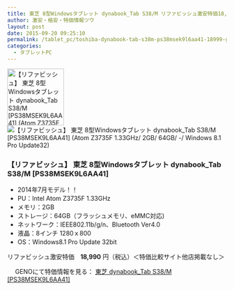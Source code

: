 ```yaml
---
title: 東芝 8型Windowsタブレット dynabook_Tab S38/M リファビッシュ激安特価18,999円！
author: 激安・格安・特価情報ツウ
layout: post
date: 2015-09-20 09:25:10
permalink: /tablet_pc/toshiba-dynabook-tab-s38m-ps38msek9l6aa41-18999-geno.html
categories:
  - タブレットPC
---
```

<div class="img-bg2 img_L">
  <a href="http://px.a8.net/svt/ejp?a8mat=1I0DKG+A2L0YI+1TD2+5ZEMP&#038;a8ejpredirect=http://www.geno-web.jp/shopdetail/000000036903" title="【リファビッシュ】 東芝 8型Windowsタブレット dynabook_Tab S38/M [PS38MSEK9L6AA41] (Atom Z3735F 1.33GHz/ 2GB/ 64GB/ -/ Windows 8.1 Pro Update32)" target="_blank">
  	<img border="0" alt="【リファビッシュ】 東芝 8型Windowsタブレット dynabook_Tab S38/M [PS38MSEK9L6AA41] (Atom Z3735F 1.33GHz/ 2GB/ 64GB/ -/ Windows 8.1 Pro Update32)" src="http://i2.wp.com/www.geno-web.jp/shopimages/genoweb/0000000369034.jpg?w=130" width="130" data-recalc-dims="1" />
  </a>
  <img border="0" src="http://i2.wp.com/www16.a8.net/0.gif?resize=1%2C1" alt="【リファビッシュ】 東芝 8型Windowsタブレット dynabook_Tab S38/M [PS38MSEK9L6AA41] (Atom Z3735F 1.33GHz/ 2GB/ 64GB/ -/ Windows 8.1 Pro Update32)" data-recalc-dims="1" />
</div>

<!--more-->
### 【リファビッシュ】 東芝 8型Windowsタブレット dynabook_Tab S38/M [PS38MSEK9L6AA41]

* 2014年7月モデル！！
* PU：Intel Atom Z3735F 1.33GHz
* メモリ：2GB
* ストレージ：64GB（フラッシュメモリ、eMMC対応)
* ネットワーク：IEEE802.11b/g/n、Bluetooth Ver4.0
* 液晶：8インチ 1280ｘ800
* OS：Windows8.1 Pro Update 32bit

リファビッシュ激安特価　<span class="tokka-price"><strong>18,990</strong></span> 円（税込）＜特価比較サイト他店掲載なし＞

　
GENOにて特価情報を見る： <span class="fs150p"><a href="http://px.a8.net/svt/ejp?a8mat=1I0DKG+A2L0YI+1TD2+5ZEMP&#038;a8ejpredirect=http://www.geno-web.jp/shopdetail/000000036903" target="_blank">東芝 dynabook_Tab S38/M [PS38MSEK9L6AA41]</a></span>